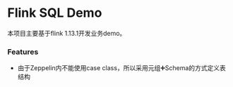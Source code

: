 # Flink SQL Demo

本项目主要基于flink 1.13.1开发业务demo。

### Features

* 由于Zeppelin内不能使用case class，所以采用元组➕Schema的方式定义表结构